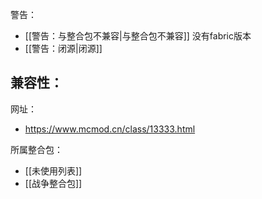 警告：
- [[警告：与整合包不兼容|与整合包不兼容]] 没有fabric版本
- [[警告：闭源|闭源]]

兼容性：
- 

网址：
- https://www.mcmod.cn/class/13333.html

所属整合包：
- [[未使用列表]]
- [[战争整合包]]